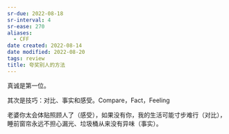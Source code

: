 ```yaml
---
sr-due: 2022-08-18
sr-interval: 4
sr-ease: 270
aliases:
  - CFF
date created: 2022-08-14
date modified: 2022-08-20
tags: review
title: 夸奖别人的方法
---
```


真诚是第一位。

其次是技巧：对比、事实和感受。Compare，Fact，Feeling

老婆你太会体贴照顾人了（感受），如果没有你，我的生活可能寸步难行（对比），睡前窗帘永远不担心漏光、垃圾桶从来没有异味（事实）。
